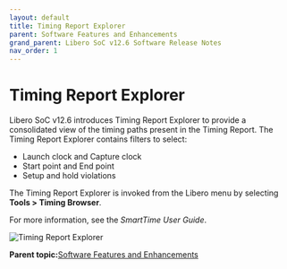 ```yaml
---
layout: default
title: Timing Report Explorer
parent: Software Features and Enhancements
grand_parent: Libero SoC v12.6 Software Release Notes
nav_order: 1
---
```



# Timing Report Explorer

Libero SoC v12.6 introduces Timing Report Explorer to provide a consolidated view of the timing paths present in the Timing Report. The Timing Report Explorer contains filters to select:

-   Launch clock and Capture clock
-   Start point and End point
-   Setup and hold violations

The Timing Report Explorer is invoked from the Libero menu by selecting **Tools \> Timing Browser**.

For more information, see the *SmartTime User Guide*.

![](GUID-C6A37C93-CC58-4832-B729-6E28DE73DCD7-low.png "Timing Report Explorer")

**Parent topic:**[Software Features and Enhancements](GUID-0C8F8AEA-9445-4B14-83EE-0D7D82E81DB5.md)

